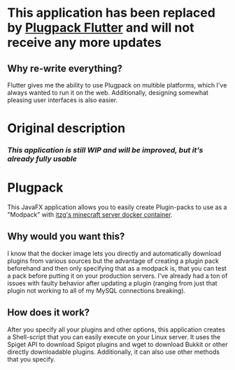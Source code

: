 # This application has been replaced by [Plugpack Flutter](https://github.com/Mathematti/Plugpack) and will not receive any more updates
## Why re-write everything?
Flutter gives me the ability to use Plugpack on multible platforms, which I've always wanted to run it on the web. Additionally, designing somewhat pleasing user interfaces is also easier.



# Original description
### *This application is still WIP and will be improved, but it's already fully usable*

# Plugpack
This JavaFX application allows you to easily create Plugin-packs to use as a "Modpack" with [itzg's minecraft server docker container](https://github.com/itzg/docker-minecraft-server).

## Why would you want this?
I know that the docker image lets you directly and automatically download plugins from various sources but the advantage of creating a plugin pack beforehand and then only specifying that as a modpack is, that you can test a pack before putting it on your production servers. I've already had a ton of issues with faulty behavior after updating a plugin (ranging from just that plugin not working to all of my MySQL connections breaking).

## How does it work?
After you specify all your plugins and other options, this application creates a Shell-script that you can easily execute on your Linux server. It uses the Spiget API to download Spigot plugins and wget to download Bukkit or other directly downloadable plugins. Additionally, it can also use other methods that you specify.
